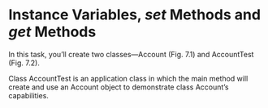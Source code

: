 # Instance Variables, *set* Methods and *get* Methods

In this task, you’ll create two classes—Account (Fig. 7.1) and AccountTest (Fig. 7.2).

Class AccountTest is an application class in which the main method will create and use an
Account object to demonstrate class Account’s capabilities.
